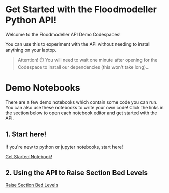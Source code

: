 # Get Started with the Floodmodeller Python API!

Welcome to the Floodmodeller API Demo Codespaces!

You can use this to experiment with the API without needing to install anything on your laptop. 

> Attention! ⏱️ You will need to wait one minute after opening for the Codespace to install our dependencies (this won't take long)...

# Demo Notebooks
There are a few demo notebooks which contain some code you can run. You can also use these notebooks to write your own code! Click the links in the section below to open each notebook editor and get started with the API.

## 1. Start here!
If you're new to python or jupyter notebooks, start here!

[Get Started Notebook!](get-started.ipynb)

## 2. Using the API to Raise Section Bed Levels

[Raise Section Bed Levels](02-raise-section-bed-levels.ipynb)